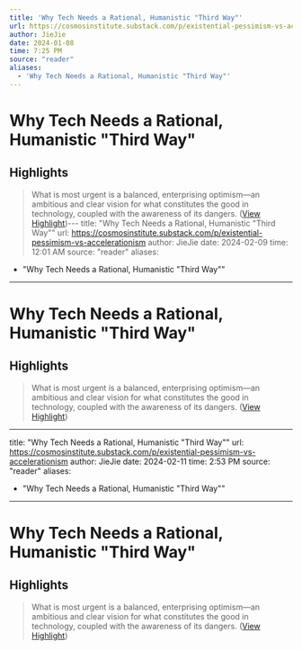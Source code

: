 ```yaml
---
title: 'Why Tech Needs a Rational, Humanistic "Third Way"'
url: https://cosmosinstitute.substack.com/p/existential-pessimism-vs-accelerationism
author: JieJie
date: 2024-01-08
time: 7:25 PM
source: "reader"
aliases:
  - 'Why Tech Needs a Rational, Humanistic "Third Way"'
---
```

# Why Tech Needs a Rational, Humanistic "Third Way"

## Highlights
> What is most urgent is a balanced, enterprising optimism—an ambitious and clear vision for what constitutes the good in technology, coupled with the awareness of its dangers. ([View Highlight](https://read.readwise.io/read/01hkm1zwf4jp233xdpcsre5fqk))---
title: "Why Tech Needs a Rational, Humanistic "Third Way""
url: https://cosmosinstitute.substack.com/p/existential-pessimism-vs-accelerationism
author: JieJie
date: 2024-02-09
time: 12:01 AM
source: "reader"
aliases:
  - "Why Tech Needs a Rational, Humanistic "Third Way""
---
# Why Tech Needs a Rational, Humanistic "Third Way"

## Highlights
> What is most urgent is a balanced, enterprising optimism—an ambitious and clear vision for what constitutes the good in technology, coupled with the awareness of its dangers. ([View Highlight](https://read.readwise.io/read/01hkm1zwf4jp233xdpcsre5fqk))

---
title: "Why Tech Needs a Rational, Humanistic "Third Way""
url: https://cosmosinstitute.substack.com/p/existential-pessimism-vs-accelerationism
author: JieJie
date: 2024-02-11
time: 2:53 PM
source: "reader"
aliases:
  - "Why Tech Needs a Rational, Humanistic "Third Way""
---
# Why Tech Needs a Rational, Humanistic "Third Way"

## Highlights
> What is most urgent is a balanced, enterprising optimism—an ambitious and clear vision for what constitutes the good in technology, coupled with the awareness of its dangers. ([View Highlight](https://read.readwise.io/read/01hkm1zwf4jp233xdpcsre5fqk))

